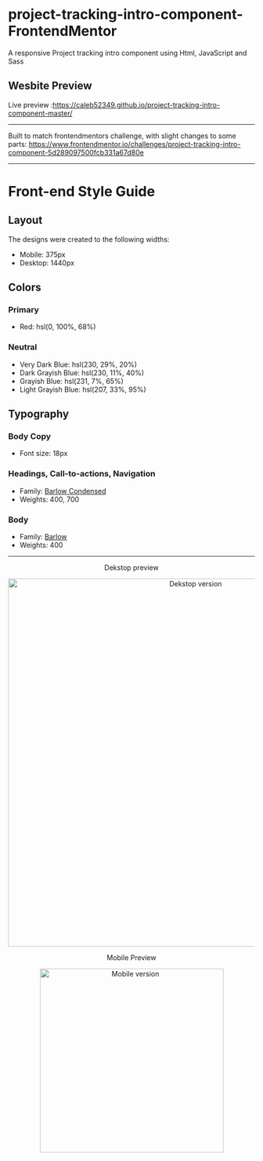 # project-tracking-intro-component-FrontendMentor
 A responsive Project tracking intro component using Html, JavaScript and Sass

## Wesbite Preview
Live preview :https://caleb52349.github.io/project-tracking-intro-component-master/

-----------------------------------------------------------------------------------------------------

Built to match frontendmentors challenge, with slight changes to some parts:
https://www.frontendmentor.io/challenges/project-tracking-intro-component-5d289097500fcb331a67d80e

-------------------------------------------------------------------------------------------------------

# Front-end Style Guide

## Layout

The designs were created to the following widths:

- Mobile: 375px
- Desktop: 1440px

## Colors

### Primary

- Red: hsl(0, 100%, 68%)

### Neutral

- Very Dark Blue: hsl(230, 29%, 20%)
- Dark Grayish Blue: hsl(230, 11%, 40%)
- Grayish Blue: hsl(231, 7%, 65%)
- Light Grayish Blue: hsl(207, 33%, 95%)

## Typography

### Body Copy

- Font size: 18px

### Headings, Call-to-actions, Navigation

- Family: [Barlow Condensed](https://fonts.google.com/specimen/Barlow+Condensed)
- Weights: 400, 700

### Body

- Family: [Barlow](https://fonts.google.com/specimen/Barlow)
- Weights: 400

-------------------------------------------------------------------------------------------------------
<p align="center">Dekstop preview</p>
<p align="center">
 
  <img src=https://res.cloudinary.com/dz209s6jk/image/upload/v1562939543/Challenges/oe6ltkbcgxph4lsyyfic.jpg width="750" title="Dekstop version">
</p>
</p>
<p align="center">Mobile Preview</p>
<p align="center">                                                                                                                                    
  <img src=https://res.cloudinary.com/dz209s6jk/image/upload/v1562939635/Challenges/y4bp8llpazgcfmomy9fq.jpg width="375" title="Mobile version">
</p>
</p>


